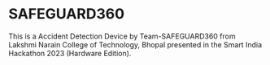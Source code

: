 # SAFEGUARD360
This is a Accident Detection Device by Team-SAFEGUARD360 from Lakshmi Narain College of Technology, Bhopal presented in the Smart India Hackathon 2023 (Hardware Edition).
